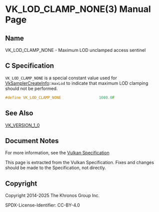 # VK\_LOD\_CLAMP\_NONE(3) Manual Page

## Name

VK\_LOD\_CLAMP\_NONE - Maximum LOD unclamped access sentinel



## [](#_c_specification)C Specification

`VK_LOD_CLAMP_NONE` is a special constant value used for [VkSamplerCreateInfo](https://registry.khronos.org/vulkan/specs/latest/man/html/VkSamplerCreateInfo.html)::`maxLod` to indicate that maximum LOD clamping should not be performed.

```c++
#define VK_LOD_CLAMP_NONE                 1000.0F
```

## [](#_see_also)See Also

[VK\_VERSION\_1\_0](https://registry.khronos.org/vulkan/specs/latest/man/html/VK_VERSION_1_0.html)

## [](#_document_notes)Document Notes

For more information, see the [Vulkan Specification](https://registry.khronos.org/vulkan/specs/latest/html/vkspec.html#VK_LOD_CLAMP_NONE)

This page is extracted from the Vulkan Specification. Fixes and changes should be made to the Specification, not directly.

## [](#_copyright)Copyright

Copyright 2014-2025 The Khronos Group Inc.

SPDX-License-Identifier: CC-BY-4.0